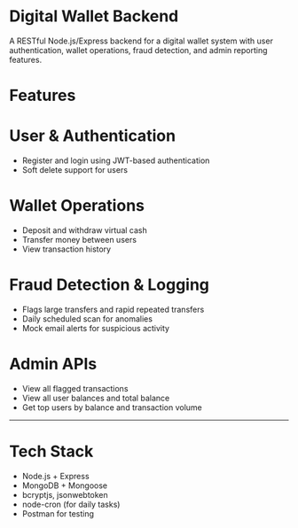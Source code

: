 # Digital Wallet Backend #
A RESTful Node.js/Express backend for a digital wallet system with user authentication, wallet operations, fraud detection, and admin reporting features.

# Features #
# User & Authentication
- Register and login using JWT-based authentication
- Soft delete support for users

# Wallet Operations
- Deposit and withdraw virtual cash
- Transfer money between users
- View transaction history

# Fraud Detection & Logging
- Flags large transfers and rapid repeated transfers
- Daily scheduled scan for anomalies
- Mock email alerts for suspicious activity

# Admin APIs
- View all flagged transactions
- View all user balances and total balance
- Get top users by balance and transaction volume

---

# Tech Stack
- Node.js + Express
- MongoDB + Mongoose
- bcryptjs, jsonwebtoken
- node-cron (for daily tasks)
- Postman for testing


